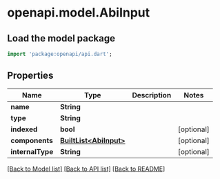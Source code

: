 # openapi.model.AbiInput

## Load the model package

```dart
import 'package:openapi/api.dart';
```

## Properties

| Name             | Type                                    | Description | Notes       |
| ---------------- | --------------------------------------- | ----------- | ----------- |
| **name**         | **String**                              |             |             |
| **type**         | **String**                              |             |             |
| **indexed**      | **bool**                                |             | \[optional] |
| **components**   | [**BuiltList\<AbiInput>**](abiinput.md) |             | \[optional] |
| **internalType** | **String**                              |             | \[optional] |

[\[Back to Model list\]](./#documentation-for-models) [\[Back to API list\]](./#documentation-for-api-endpoints) [\[Back to README\]](./)
